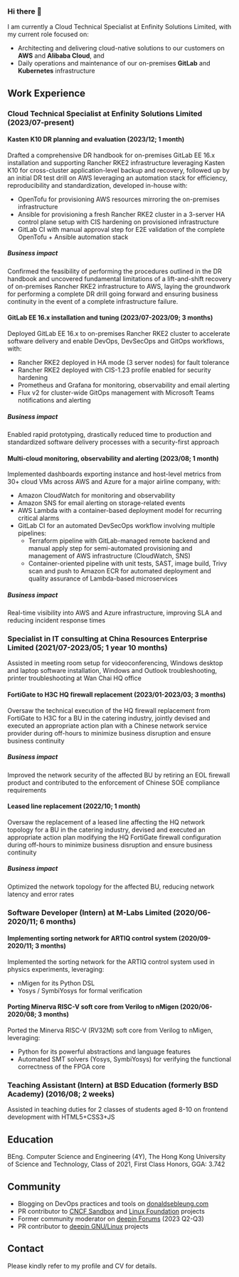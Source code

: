 ### Hi there 👋

I am currently a Cloud Technical Specialist at Enfinity Solutions Limited, with my current role focused on:

- Architecting and delivering cloud-native solutions to our customers on **AWS** and **Alibaba Cloud**, and
- Daily operations and maintenance of our on-premises **GitLab** and **Kubernetes** infrastructure

## Work Experience

### Cloud Technical Specialist at Enfinity Solutions Limited (2023/07-present)

#### Kasten K10 DR planning and evaluation (2023/12; 1 month)

Drafted a comprehensive DR handbook for on-premises GitLab EE 16.x installation and supporting Rancher RKE2 infrastructure leveraging Kasten K10 for cross-cluster application-level backup and recovery, followed up by an initial DR test drill on AWS leveraging an automation stack for efficiency, reproducibility and standardization, developed in-house with:

- OpenTofu for provisioning AWS resources mirroring the on-premises infrastructure
- Ansible for provisioning a fresh Rancher RKE2 cluster in a 3-server HA control plane setup with CIS hardening on provisioned infrastructure
- GitLab CI with manual approval step for E2E validation of the complete OpenTofu + Ansible automation stack

##### Business impact

Confirmed the feasibility of performing the procedures outlined in the DR handbook and uncovered fundamental limitations of a lift-and-shift recovery of on-premises Rancher RKE2 infrastructure to AWS, laying the groundwork for performing a complete DR drill going forward and ensuring business continuity in the event of a complete infrastructure failure.

#### GitLab EE 16.x installation and tuning (2023/07-2023/09; 3 months)

Deployed GitLab EE 16.x to on-premises Rancher RKE2 cluster to accelerate software delivery and enable DevOps, DevSecOps and GitOps workflows, with:

- Rancher RKE2 deployed in HA mode (3 server nodes) for fault tolerance
- Rancher RKE2 deployed with CIS-1.23 profile enabled for security hardening
- Prometheus and Grafana for monitoring, observability and email alerting
- Flux v2 for cluster-wide GitOps management with Microsoft Teams notifications and alerting

##### Business impact

Enabled rapid prototyping, drastically reduced time to production and standardized software delivery processes with a security-first approach

#### Multi-cloud monitoring, observability and alerting (2023/08; 1 month)

Implemented dashboards exporting instance and host-level metrics from 30+ cloud VMs across AWS and Azure for a major airline company, with:

- Amazon CloudWatch for monitoring and observability
- Amazon SNS for email alerting on storage-related events
- AWS Lambda with a container-based deployment model for recurring critical alarms
- GitLab CI for an automated DevSecOps workflow involving multiple pipelines:
    - Terraform pipeline with GitLab-managed remote backend and manual apply step for semi-automated provisioning and management of AWS infrastructure (CloudWatch, SNS)
    - Container-oriented pipeline with unit tests, SAST, image build, Trivy scan and push to Amazon ECR for automated deployment and quality assurance of Lambda-based microservices

##### Business impact

Real-time visibility into AWS and Azure infrastructure, improving SLA and reducing incident response times

### Specialist in IT consulting at China Resources Enterprise Limited (2021/07-2023/05; 1 year 10 months)

Assisted in meeting room setup for videoconferencing, Windows desktop and laptop software installation, Windows and Outlook troubleshooting, printer troubleshooting at Wan Chai HQ office

#### FortiGate to H3C HQ firewall replacement (2023/01-2023/03; 3 months)

Oversaw the technical execution of the HQ firewall replacement from FortiGate to H3C for a BU in the catering industry, jointly devised and executed an appropriate action plan with a Chinese network service provider during off-hours to minimize business disruption and ensure business continuity

##### Business impact

Improved the network security of the affected BU by retiring an EOL firewall product and contributed to the enforcement of Chinese SOE compliance requirements

#### Leased line replacement (2022/10; 1 month)

Oversaw the replacement of a leased line affecting the HQ network topology for a BU in the catering industry, devised and executed an appropriate action plan modifying the HQ FortiGate firewall configuration during off-hours to minimize business disruption and ensure business continuity

##### Business impact

Optimized the network topology for the affected BU, reducing network latency and error rates

### Software Developer (Intern) at M-Labs Limited (2020/06-2020/11; 6 months)

#### Implementing sorting network for ARTIQ control system (2020/09-2020/11; 3 months)

Implemented the sorting network for the ARTIQ control system used in physics experiments, leveraging:

- nMigen for its Python DSL
- Yosys / SymbiYosys for formal verification

#### Porting Minerva RISC-V soft core from Verilog to nMigen (2020/06-2020/08; 3 months)

Ported the Minerva RISC-V (RV32M) soft core from Verilog to nMigen, leveraging:

- Python for its powerful abstractions and language features
- Automated SMT solvers (Yosys, SymbiYosys) for verifying the functional correctness of the FPGA core

### Teaching Assistant (Intern) at BSD Education (formerly BSD Academy) (2016/08; 2 weeks)

Assisted in teaching duties for 2 classes of students aged 8-10 on frontend development with HTML5+CSS3+JS

## Education

BEng. Computer Science and Engineering (4Y), The Hong Kong University of Science and Technology, Class of 2021, First Class Honors, GGA: 3.742

## Community

- Blogging on DevOps practices and tools on [donaldsebleung.com](https://www.donaldsebleung.com/)
- PR contributor to [CNCF Sandbox](https://www.cncf.io/sandbox-projects/) and [Linux Foundation](https://www.linuxfoundation.org/) projects
- Former community moderator on [deepin Forums](https://bbs.deepin.org/user/287133) \(2023 Q2-Q3\)
- PR contributor to [deepin GNU/Linux](https://github.com/linuxdeepin) projects

## Contact

Please kindly refer to my profile and CV for details.
